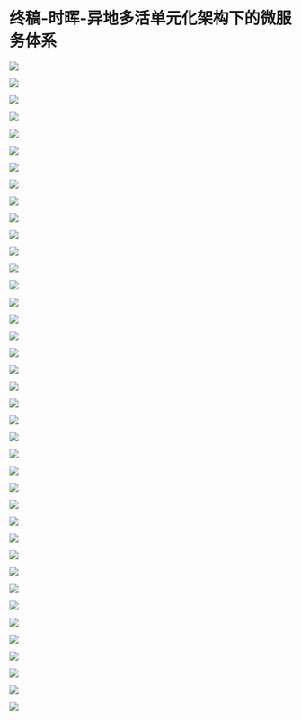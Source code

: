 # 终稿-时晖-异地多活单元化架构下的微服务体系

![](images\095312982FxIzQp\201905130953_4.png)

![](images\095312982FxIzQp\201905130953_5.png)

![](images\095312982FxIzQp\201905130953_6.png)

![](images\095312982FxIzQp\201905130953_7.png)

![](images\095312982FxIzQp\201905130953_8.png)

![](images\095312982FxIzQp\201905130953_9.png)

![](images\095312982FxIzQp\201905130953_10.png)

![](images\095312982FxIzQp\201905130953_11.png)

![](images\095312982FxIzQp\201905130953_12.png)

![](images\095312982FxIzQp\201905130953_13.png)

![](images\095312982FxIzQp\201905130953_14.png)

![](images\095312982FxIzQp\201905130953_15.png)

![](images\095312982FxIzQp\201905130953_16.png)

![](images\095312982FxIzQp\201905130953_17.png)

![](images\095312982FxIzQp\201905130953_18.png)

![](images\095312982FxIzQp\201905130953_19.png)

![](images\095312982FxIzQp\201905130953_20.png)

![](images\095312982FxIzQp\201905130953_21.png)

![](images\095312982FxIzQp\201905130953_22.png)

![](images\095312982FxIzQp\201905130953_23.png)

![](images\095312982FxIzQp\201905130953_24.png)

![](images\095312982FxIzQp\201905130953_25.png)

![](images\095312982FxIzQp\201905130953_26.png)

![](images\095312982FxIzQp\201905130953_27.png)

![](images\095312982FxIzQp\201905130953_28.png)

![](images\095312982FxIzQp\201905130953_29.png)

![](images\095312982FxIzQp\201905130953_30.png)

![](images\095312982FxIzQp\201905130953_31.png)

![](images\095312982FxIzQp\201905130953_32.png)

![](images\095312982FxIzQp\201905130953_33.png)

![](images\095312982FxIzQp\201905130953_34.png)

![](images\095312982FxIzQp\201905130953_35.png)

![](images\095312982FxIzQp\201905130953_36.png)

![](images\095312982FxIzQp\201905130953_37.png)

![](images\095312982FxIzQp\201905130953_38.png)

![](images\095312982FxIzQp\201905130953_39.png)

![](images\095312982FxIzQp\201905130953_40.png)

![](images\095312982FxIzQp\201905130953_41.png)

![](images\095312982FxIzQp\201905130953_42.png)

